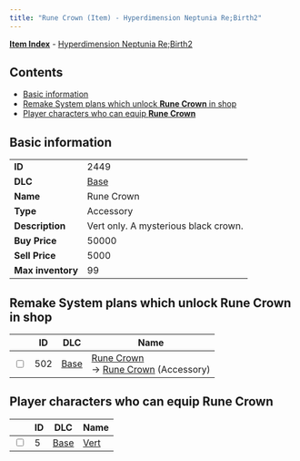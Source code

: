 ```yaml
---
title: "Rune Crown (Item) - Hyperdimension Neptunia Re;Birth2"
---
```


[**Item Index**](/neptunia/rb2/item/index.html) - [Hyperdimension Neptunia Re;Birth2](/neptunia/rb2)

## Contents

- [Basic information](#basic-information)
- [Remake System plans which unlock **Rune Crown** in shop](#remake-system-plans-which-unlock-rune-crown-in-shop)
- [Player characters who can equip **Rune Crown**](#player-characters-who-can-equip-rune-crown)

## Basic information

|   |   |
| -- | -- |
| **ID** | 2449 |
| **DLC** | [Base](/neptunia/rb2/dlc/0-base.html) |
| **Name** | Rune Crown |
| **Type** | Accessory |
| **Description** | Vert only. A mysterious black crown. |
| **Buy Price** | 50000 |
| **Sell Price** | 5000 |
| **Max inventory** | 99 |

## Remake System plans which unlock **Rune Crown** in shop

|    | ID | DLC | Name |
| -- | -- | --- | ---- |
| <input type="checkbox" id="rb2-remake-0-502" class="trackbox" /> | 502 | [Base](/neptunia/rb2/dlc/0-base.html) | [Rune Crown](/neptunia/rb2/remake/0-502-rune-crown.html)<br />→ [Rune Crown](/neptunia/rb2/item/0-2449-rune-crown.html) (Accessory) |

## Player characters who can equip **Rune Crown**

|    | ID | DLC | Name |
| -- | -- | --- | ---- |
| <input type="checkbox" id="rb2-player-0-5" class="trackbox" /> | 5 | [Base](/neptunia/rb2/dlc/0-base.html) | [Vert](/neptunia/rb2/player/0-5-vert.html) |